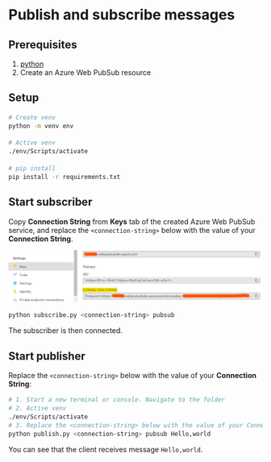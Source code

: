 # Publish and subscribe messages

## Prerequisites

1. [python](https://www.python.org/)
2. Create an Azure Web PubSub resource

## Setup

```bash
# Create venv
python -m venv env

# Active venv
./env/Scripts/activate

# pip install
pip install -r requirements.txt
```

## Start subscriber

Copy **Connection String** from **Keys** tab of the created Azure Web PubSub service, and replace the `<connection-string>` below with the value of your **Connection String**.

![Connection String](./../../../docs/images/portal_conn.png)

```bash
python subscribe.py <connection-string> pubsub
```

The subscriber is then connected.

## Start publisher

Replace the `<connection-string>` below with the value of your **Connection String**:

```bash
# 1. Start a new terminal or console. Navigate to the folder
# 2. Active venv
./env/Scripts/activate
# 3. Replace the <connection-string> below with the value of your Connection String:
python publish.py <connection-string> pubsub Hello,world
```

You can see that the client receives message `Hello,world`.

